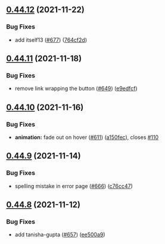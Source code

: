 ## [0.44.12](https://github.com/EddieHubCommunity/LinkFree/compare/v0.44.11...v0.44.12) (2021-11-22)


### Bug Fixes

* add itself13 ([#677](https://github.com/EddieHubCommunity/LinkFree/issues/677)) ([764cf2d](https://github.com/EddieHubCommunity/LinkFree/commit/764cf2debaef1a39cd648d92d286bd1bf3b24753))



## [0.44.11](https://github.com/EddieHubCommunity/LinkFree/compare/v0.44.10...v0.44.11) (2021-11-18)


### Bug Fixes

* remove link wrapping the button ([#649](https://github.com/EddieHubCommunity/LinkFree/issues/649)) ([e9edfcf](https://github.com/EddieHubCommunity/LinkFree/commit/e9edfcf0eaa159267459a9fb5269fef99a86a4b9))



## [0.44.10](https://github.com/EddieHubCommunity/LinkFree/compare/v0.44.9...v0.44.10) (2021-11-16)


### Bug Fixes

* **animation:** fade out on hover ([#611](https://github.com/EddieHubCommunity/LinkFree/issues/611)) ([a150fec](https://github.com/EddieHubCommunity/LinkFree/commit/a150fecf48efa34f5b6f75fed86979b406fe1547)), closes [#110](https://github.com/EddieHubCommunity/LinkFree/issues/110)



## [0.44.9](https://github.com/EddieHubCommunity/LinkFree/compare/v0.44.8...v0.44.9) (2021-11-14)


### Bug Fixes

* spelling mistake in error page ([#666](https://github.com/EddieHubCommunity/LinkFree/issues/666)) ([c76cc47](https://github.com/EddieHubCommunity/LinkFree/commit/c76cc47357b58ded7228b7834ad5043e270080c3))



## [0.44.8](https://github.com/EddieHubCommunity/LinkFree/compare/v0.44.7...v0.44.8) (2021-11-12)


### Bug Fixes

* add tanisha-gupta ([#657](https://github.com/EddieHubCommunity/LinkFree/issues/657)) ([ee500a9](https://github.com/EddieHubCommunity/LinkFree/commit/ee500a991f1bb6c5b19bf95f202dd1220103fd03))



